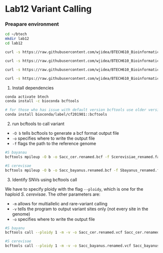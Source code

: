 # Lab12 Variant Calling



### Preapare environment

```sh
cd ~/btech
mkdir lab12
cd lab12

curl -s https://raw.githubusercontent.com/wjidea/BTECH610_Bioinformatics/main/lab10/Scerevisiae_renamed.fa -o Scerevisiae_renamed.fa

curl -s https://raw.githubusercontent.com/wjidea/BTECH610_Bioinformatics/main/lab10/Sbayanus_renamed.fa -o Sbayanus_renamed.fa

curl -s https://raw.githubusercontent.com/wjidea/BTECH610_Bioinformatics/main/lab12/Sacc_cer.aligned_renamed.sorted.bam -o Sacc_cer.aligned_renamed.sorted.bam

curl -s https://raw.githubusercontent.com/wjidea/BTECH610_Bioinformatics/main/lab12/Sacc_bayanu.aligned_renamed.sorted.bam -o Sacc_bayanu.aligned_renamed.sorted.bam
```



1. Install dependencies

```sh
conda activate btech
conda install -c bioconda bcftools

# for those who has issue with default version bcftools use older version
conda install bioconda/label/cf201901::bcftools
```



2. run bcftools to call variant 

- `-O b` tells bcftools to generate a bcf format output file
- `-o` specifies where to write the output file
- `-f` flags the path to the reference genome

```sh
#S bayanau
bcftools mpileup -O b -o Sacc_cer.renamed.bcf -f Scerevisiae_renamed.fa Sacc_cer.aligned_renamed.sorted.bam

#S cerevisae
bcftools mpileup -O b -o Sacc_bayanus.renamed.bcf -f Sbayanus_renamed.fa Sacc_bayanu.aligned_renamed.sorted.bam
```



3. Identify SNVs using bcftools call

We have to specify ploidy with the flag `--ploidy`, which is one for the haploid *S. cerevisae*. The other parameters are:

- `-m` allows for multiallelic and rare-variant calling
- `-v` tells the program to output variant sites only (not every site in the genome)
- `-o` specifies where to write the output file

```sh
#S bayanu
bcftools call --ploidy 1 -m -v -o Sacc_cer.renamed.vcf Sacc_cer.renamed.bcf

#S cerevisae
bcftools call --ploidy 1 -m -v -o Sacc_bayanus.renamed.vcf Sacc_bayanus.renamed.bcf
```

